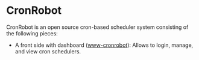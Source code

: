 # CronRobot

CronRobot is an open source cron-based scheduler system consisting of the following pieces:

- A front side with dashboard ([www-cronrobot](/www-cronrobot)): Allows to login, manage, and view cron schedulers.

## 

        
